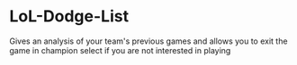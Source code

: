# LoL-Dodge-List
Gives an analysis of your team's previous games and allows you to exit the game in champion select if you are not interested in playing
